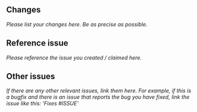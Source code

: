 ## Changes

*Please list your changes here. Be as precise as possible.*

## Reference issue

*Please reference the issue you created / claimed here.*

## Other issues

*If there are any other relevant issues, link them here. For example, if this is a bugfix and there is an issue that reports the bug you have fixed,
link the issue like this: 'Fixes #ISSUE'*